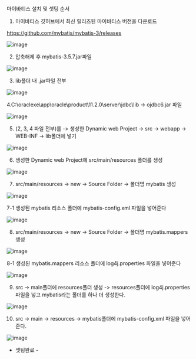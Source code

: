 마이바티스 설치 및 셋팅 순서

1. 마이바티스 깃허브에서 최신 릴리즈된 마이바티스 버전을 다운로드

https://github.com/mybatis/mybatis-3/releases

![image](https://user-images.githubusercontent.com/62005139/119472471-3d333c00-bd85-11eb-8013-01ca6801d874.png)

2. 압축해제 후 mybatis-3.5.7.jar파일
 
![image](https://user-images.githubusercontent.com/62005139/119473097-ccd8ea80-bd85-11eb-8503-08c7cad1aa42.png)

3. lib폴더 내 .jar파일 전부

![image](https://user-images.githubusercontent.com/62005139/119473027-b92d8400-bd85-11eb-9fb9-e519a04d7c3c.png)

4.C:\oraclexe\app\oracle\product\11.2.0\server\jdbc\lib -> ojdbc6.jar 파일 

![image](https://user-images.githubusercontent.com/62005139/119473490-2c36fa80-bd86-11eb-9d5f-f5a99619c309.png)

5. (2, 3, 4 파일 전부)를 -> 생성한 Dynamic web Project -> src -> webapp -> WEB-INF -> lib폴더에 넣기

![image](https://user-images.githubusercontent.com/62005139/119473973-a9fb0600-bd86-11eb-9d76-abfcbc543d04.png)

6. 생성한 Dynamic web Project에 src/main/resources 폴더를 생성

![image](https://user-images.githubusercontent.com/62005139/119474418-14ac4180-bd87-11eb-84ad-cb1f3b9c0650.png)

7. src/main/resources -> new -> Source Folder -> 폴더명 mybatis 생성

![image](https://user-images.githubusercontent.com/62005139/119474584-458c7680-bd87-11eb-9bc2-f775c593892c.png)

 7-1 생성된 mybatis 리소스 폴더에 mybatis-config.xml 파일을 넣어준다
 
 ![image](https://user-images.githubusercontent.com/62005139/119474916-9b611e80-bd87-11eb-824d-8860eb0b50a8.png)

8. src/main/resources -> new -> Source Folder -> 폴더명 mybatis.mappers 생성

![image](https://user-images.githubusercontent.com/62005139/119475258-f2ff8a00-bd87-11eb-913b-71462564fcf9.png)

 8-1 생성된 mybatis.mappers 리소스 폴더에 log4j.properties 파일을 넣어준다
 
 ![image](https://user-images.githubusercontent.com/62005139/119475364-0dd1fe80-bd88-11eb-8bb1-e0113572401c.png)

9. src -> main폴더에 resources폴더 생성 -> resources폴더에 log4j.properties 파일을 넣고 mybatis라는 폴더를 하나 더 생성한다.

![image](https://user-images.githubusercontent.com/62005139/119475617-440f7e00-bd88-11eb-8e02-780199827371.png)

10. src -> main -> resources -> mybatis폴더에 mybatis-config.xml 파일을 넣어준다.

![image](https://user-images.githubusercontent.com/62005139/119476154-c435e380-bd88-11eb-809b-03976c65b31b.png)

- 셋팅완료 -
